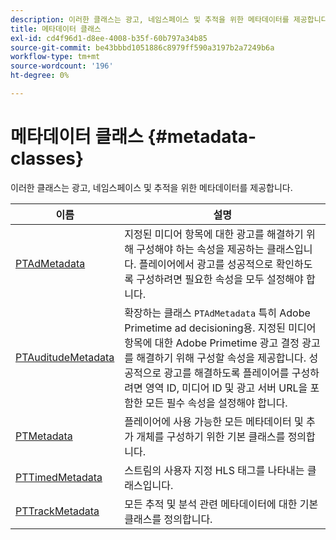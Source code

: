 ```yaml
---
description: 이러한 클래스는 광고, 네임스페이스 및 추적을 위한 메타데이터를 제공합니다.
title: 메타데이터 클래스
exl-id: cd4f96d1-d8ee-4008-b35f-60b797a34b85
source-git-commit: be43bbbd1051886c8979ff590a3197b2a7249b6a
workflow-type: tm+mt
source-wordcount: '196'
ht-degree: 0%

---
```


# 메타데이터 클래스 {#metadata-classes}

이러한 클래스는 광고, 네임스페이스 및 추적을 위한 메타데이터를 제공합니다.

| **이름** | **설명** |
|---|---|
| [PTAdMetadata](https://help.adobe.com/en_US/primetime/api/psdk/appledoc/Classes/PTAdMetadata.html) | 지정된 미디어 항목에 대한 광고를 해결하기 위해 구성해야 하는 속성을 제공하는 클래스입니다. 플레이어에서 광고를 성공적으로 확인하도록 구성하려면 필요한 속성을 모두 설정해야 합니다. |
| [PTAuditudeMetadata](https://help.adobe.com/en_US/primetime/api/psdk/appledoc/Classes/PTAuditudeMetadata.html) | 확장하는 클래스 `PTAdMetadata` 특히 Adobe Primetime ad decisioning용. 지정된 미디어 항목에 대한 Adobe Primetime 광고 결정 광고를 해결하기 위해 구성할 속성을 제공합니다. 성공적으로 광고를 해결하도록 플레이어를 구성하려면 영역 ID, 미디어 ID 및 광고 서버 URL을 포함한 모든 필수 속성을 설정해야 합니다. |
| [PTMetadata](https://help.adobe.com/en_US/primetime/api/psdk/appledoc/Classes/PTMetadata.html) | 플레이어에 사용 가능한 모든 메타데이터 및 추가 개체를 구성하기 위한 기본 클래스를 정의합니다. |
| [PTTimedMetadata](https://help.adobe.com/en_US/primetime/api/psdk/appledoc/Classes/PTTimedMetadata.html) | 스트림의 사용자 지정 HLS 태그를 나타내는 클래스입니다. |
| [PTTrackMetadata](https://help.adobe.com/en_US/primetime/api/psdk/appledoc/Classes/PTTrackingMetadata.html) | 모든 추적 및 분석 관련 메타데이터에 대한 기본 클래스를 정의합니다. |
